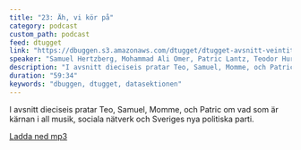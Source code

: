 ```yaml
---
title: "23: Äh, vi kör på"
category: podcast
custom_path: podcast
feed: dtugget
link: "https://dbuggen.s3.amazonaws.com/dtugget/dtugget-avsnitt-veintitres.mp3"
speaker: "Samuel Hertzberg, Mohammad Ali Omer, Patric Lantz, Teodor Hurtigh Isaacs"
description: "I avsnitt dieciseis pratar Teo, Samuel, Momme, och Patric om vad som är kärnan i all musik, sociala nätverk och Sveriges nya politiska parti."
duration: "59:34"
keywords: "dbuggen, dtugget, datasektionen"
---
```

<script src="/audiojs/audio.min.js"></script>
<script>
  audiojs.events.ready(function() {
    var as = audiojs.createAll();
  });
</script>

I avsnitt dieciseis pratar Teo, Samuel, Momme, och Patric om vad som är kärnan i all musik, sociala nätverk och Sveriges nya politiska parti.

<audio src="{{ page.link }}" preload="auto"></audio>

<p class="center">
  <a class="center" href="{{ page.link }}">Ladda ned mp3</a>
</p>
